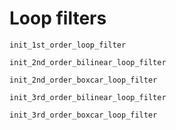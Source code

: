 # Loop filters

```@docs
init_1st_order_loop_filter
```
```@docs
init_2nd_order_bilinear_loop_filter
```
```@docs
init_2nd_order_boxcar_loop_filter
```
```@docs
init_3rd_order_bilinear_loop_filter
```
```@docs
init_3rd_order_boxcar_loop_filter
```
